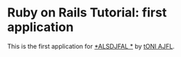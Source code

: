 # Ruby on Rails Tutorial: first application
This is the first application for
[*ALSDJFAL *](http://FASDF.org/)
by [tONI AJFL](http://ASDFAS.com/).

